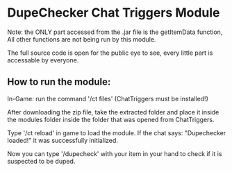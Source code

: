 # DupeChecker Chat Triggers Module

Note: the ONLY part accessed from the .jar file is the getItemData function, 
All other functions are not being run by this module.

The full source code is open for the public eye to see, every little part is accessable by everyone.

## How to run the module:

In-Game: run the command '/ct files' (ChatTriggers must be installed!)

After downloading the zip file, take the extracted folder and place it inside the modules folder inside the folder that was opened from ChatTriggers.

Type '/ct reload' in game to load the module.
If the chat says: "Dupechecker loaded!" it was successfully initialized.

Now you can type '/dupecheck' with your item in your hand to check if it is suspected to be duped.
